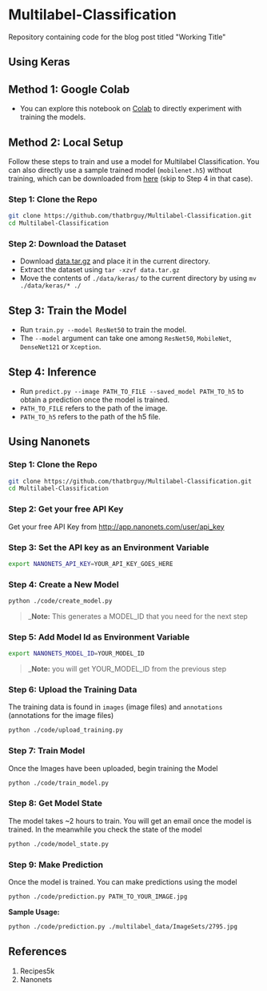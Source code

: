 # Multilabel-Classification
Repository containing code for the blog post titled "Working Title"

## Using Keras

## Method 1: Google Colab
- You can explore this notebook on [Colab](https://colab.research.google.com/drive/1OdZYPxQm4e_y4lpsDkKy_MwhrEpYXooZ#offline=true&sandboxMode=true) to directly experiment with training the models.

## Method 2: Local Setup
Follow these steps to train and use a model for Multilabel Classification. You can also directly use a sample trained model  (`mobilenet.h5`) without training, which can be downloaded from [here](https://drive.google.com/open?id=1K2-eqcoBEJURHJ0K4FoCF70Ei6YYUcNs) (skip to Step 4 in that case). 

### Step 1: Clone the Repo
```bash
git clone https://github.com/thatbrguy/Multilabel-Classification.git
cd Multilabel-Classification
```

### Step 2: Download the Dataset
  - Download [data.tar.gz](https://drive.google.com/open?id=1Kuz9LVt9nxFghTwDeo9csu0lnNdIbmu8) and place it in the current directory.
  - Extract the dataset using `tar -xzvf data.tar.gz`
  - Move the contents of `./data/keras/` to the current directory by using `mv ./data/keras/* ./`

## Step 3: Train the Model
  - Run `train.py --model ResNet50` to train the model.
  - The `--model` argument can take one among `ResNet50`, `MobileNet`, `DenseNet121` or `Xception`.

## Step 4: Inference
  - Run `predict.py --image PATH_TO_FILE --saved_model PATH_TO_h5` to obtain a prediction once the model is trained. 
  - `PATH_TO_FILE` refers to the path of the image.
  - `PATH_TO_h5` refers to the path of the h5 file.

## Using Nanonets
 
### Step 1: Clone the Repo
```bash
git clone https://github.com/thatbrguy/Multilabel-Classification.git
cd Multilabel-Classification
```

### Step 2: Get your free API Key
Get your free API Key from http://app.nanonets.com/user/api_key

### Step 3: Set the API key as an Environment Variable
```bash
export NANONETS_API_KEY=YOUR_API_KEY_GOES_HERE
```

### Step 4: Create a New Model
```bash
python ./code/create_model.py
```
 >_**Note:** This generates a MODEL_ID that you need for the next step

### Step 5: Add Model Id as Environment Variable
```bash
export NANONETS_MODEL_ID=YOUR_MODEL_ID
```
 >_**Note:** you will get YOUR_MODEL_ID from the previous step

### Step 6: Upload the Training Data
The training data is found in ```images``` (image files) and ```annotations``` (annotations for the image files)
```bash
python ./code/upload_training.py
```

### Step 7: Train Model
Once the Images have been uploaded, begin training the Model
```bash
python ./code/train_model.py
```

### Step 8: Get Model State
The model takes ~2 hours to train. You will get an email once the model is trained. In the meanwhile you check the state of the model
```bash
python ./code/model_state.py
```

### Step 9: Make Prediction
Once the model is trained. You can make predictions using the model
```bash
python ./code/prediction.py PATH_TO_YOUR_IMAGE.jpg
```

**Sample Usage:**
```bash
python ./code/prediction.py ./multilabel_data/ImageSets/2795.jpg
```

## References
1. Recipes5k
2. Nanonets
